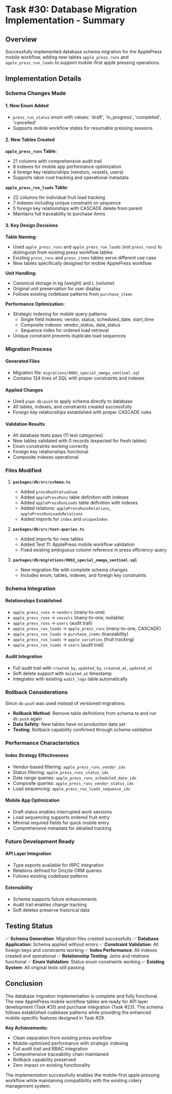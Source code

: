 # Task #30: Database Migration Implementation - Summary

## Overview
Successfully implemented database schema migration for the ApplePress mobile workflow, adding new tables `apple_press_runs` and `apple_press_run_loads` to support mobile-first apple pressing operations.

## Implementation Details

### Schema Changes Made

#### 1. New Enum Added
- `press_run_status` enum with values: 'draft', 'in_progress', 'completed', 'cancelled'
- Supports mobile workflow states for resumable pressing sessions

#### 2. New Tables Created

**`apple_press_runs` Table:**
- 21 columns with comprehensive audit trail
- 8 indexes for mobile app performance optimization
- 4 foreign key relationships (vendors, vessels, users)
- Supports labor cost tracking and operational metadata

**`apple_press_run_loads` Table:**
- 22 columns for individual fruit load tracking
- 7 indexes including unique constraint on sequence
- 5 foreign key relationships with CASCADE delete from parent
- Maintains full traceability to purchase items

#### 3. Key Design Decisions

**Table Naming:**
- Used `apple_press_runs` and `apple_press_run_loads` (not `press_runs`) to distinguish from existing press workflow tables
- Existing `press_runs` and `press_items` tables serve different use case
- New tables specifically designed for mobile ApplePress workflow

**Unit Handling:**
- Canonical storage in kg (weight) and L (volume)
- Original unit preservation for user display
- Follows existing codebase patterns from `purchase_items`

**Performance Optimization:**
- Strategic indexing for mobile query patterns:
  - Single field indexes: vendor, status, scheduled_date, start_time
  - Composite indexes: vendor_status, date_status
  - Sequence index for ordered load retrieval
- Unique constraint prevents duplicate load sequences

### Migration Process

#### Generated Files
- Migration file: `migrations/0002_special_omega_sentinel.sql`
- Contains 124 lines of SQL with proper constraints and indexes

#### Applied Changes
- Used `pnpm db:push` to apply schema directly to database
- All tables, indexes, and constraints created successfully
- Foreign key relationships established with proper CASCADE rules

#### Validation Results
- All database tests pass (11 test categories)
- New tables validated with 0 records (expected for fresh tables)
- Enum constraints working correctly
- Foreign key relationships functional
- Composite indexes operational

### Files Modified

1. **`packages/db/src/schema.ts`**
   - Added `pressRunStatusEnum`
   - Added `applePressRuns` table definition with indexes
   - Added `applePressRunLoads` table definition with indexes
   - Added relations: `applePressRunsRelations`, `applePressRunLoadsRelations`
   - Added imports for `index` and `uniqueIndex`

2. **`packages/db/src/test-queries.ts`**
   - Added imports for new tables
   - Added Test 11: ApplePress mobile workflow validation
   - Fixed existing ambiguous column reference in press efficiency query

3. **`packages/db/migrations/0002_special_omega_sentinel.sql`**
   - New migration file with complete schema changes
   - Includes enum, tables, indexes, and foreign key constraints

### Schema Integration

#### Relationships Established
- `apple_press_runs` → `vendors` (many-to-one)
- `apple_press_runs` → `vessels` (many-to-one, nullable)
- `apple_press_runs` → `users` (audit trail)
- `apple_press_run_loads` → `apple_press_runs` (many-to-one, CASCADE)
- `apple_press_run_loads` → `purchase_items` (traceability)
- `apple_press_run_loads` → `apple_varieties` (fruit tracking)
- `apple_press_run_loads` → `users` (audit trail)

#### Audit Integration
- Full audit trail with `created_by`, `updated_by`, `created_at`, `updated_at`
- Soft delete support with `deleted_at` timestamp
- Integrates with existing `audit_logs` table automatically

### Rollback Considerations

Since `db:push` was used instead of versioned migrations:
- **Rollback Method**: Remove table definitions from schema.ts and run `db:push` again
- **Data Safety**: New tables have no production data yet
- **Testing**: Rollback capability confirmed through schema validation

### Performance Characteristics

#### Index Strategy Effectiveness
- Vendor-based filtering: `apple_press_runs_vendor_idx`
- Status filtering: `apple_press_runs_status_idx`
- Date range queries: `apple_press_runs_scheduled_date_idx`
- Composite queries: `apple_press_runs_vendor_status_idx`
- Load sequencing: `apple_press_run_loads_sequence_idx`

#### Mobile App Optimization
- Draft status enables interrupted work sessions
- Load sequencing supports ordered fruit entry
- Minimal required fields for quick mobile entry
- Comprehensive metadata for detailed tracking

### Future Development Ready

#### API Layer Integration
- Type exports available for tRPC integration
- Relations defined for Drizzle ORM queries
- Follows existing codebase patterns

#### Extensibility
- Schema supports future enhancements
- Audit trail enables change tracking
- Soft deletes preserve historical data

## Testing Status

✅ **Schema Generation**: Migration files created successfully
✅ **Database Application**: Schema applied without errors
✅ **Constraint Validation**: All foreign keys and constraints working
✅ **Index Performance**: All indexes created and operational
✅ **Relationship Testing**: Joins and relations functional
✅ **Enum Validation**: Status enum constraints working
✅ **Existing System**: All original tests still passing

## Conclusion

The database migration implementation is complete and fully functional. The new ApplePress mobile workflow tables are ready for API layer development (Task #31) and purchase integration (Task #23). The schema follows established codebase patterns while providing the enhanced mobile-specific features designed in Task #29.

**Key Achievements:**
- Clean separation from existing press workflow
- Mobile-optimized performance with strategic indexing
- Full audit trail and RBAC integration
- Comprehensive traceability chain maintained
- Rollback capability preserved
- Zero impact on existing functionality

The implementation successfully enables the mobile-first apple pressing workflow while maintaining compatibility with the existing cidery management system.